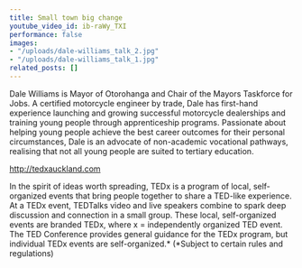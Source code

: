 ```yaml
---
title: Small town big change
youtube_video_id: ib-raWy_TXI
performance: false
images:
- "/uploads/dale-williams_talk_2.jpg"
- "/uploads/dale-williams_talk_1.jpg"
related_posts: []
---
```


Dale Williams is Mayor of Otorohanga and Chair of the Mayors Taskforce for Jobs. A certified motorcycle engineer by trade, Dale has first-hand experience launching and growing successful motorcycle dealerships and training young people through apprenticeship programs. Passionate about helping young people achieve the best career outcomes for their personal circumstances, Dale is an advocate of non-academic vocational pathways, realising that not all young people are suited to tertiary education.

http://tedxauckland.com

In the spirit of ideas worth spreading, TEDx is a program of local, self-organized events that bring people together to share a TED-like experience. At a TEDx event, TEDTalks video and live speakers combine to spark deep discussion and connection in a small group. These local, self-organized events are branded TEDx, where x = independently organized TED event. The TED Conference provides general guidance for the TEDx program, but individual TEDx events are self-organized.* (*Subject to certain rules and regulations)
